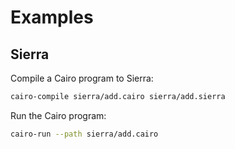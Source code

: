 # Examples

## Sierra

Compile a Cairo program to Sierra:

```bash
cairo-compile sierra/add.cairo sierra/add.sierra
```

Run the Cairo program:

```bash
cairo-run --path sierra/add.cairo
```